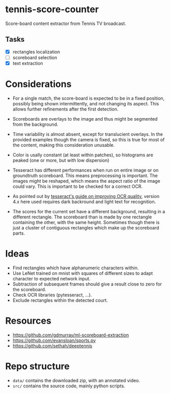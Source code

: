 # tennis-score-counter
Score-board content extractor from Tennis TV broadcast.

## Tasks
- [x] rectangles localization
- [ ] scoreboard selection
- [x] text extraction

# Considerations
- For a single match, the score-board is expected to be in a fixed position, possibly being shown intermittently, and not changing its aspect. This allows further refinements after the first detection.
- Scoreboards are overlays to the image and thus might be segmented from the background.
- Time variability is almost absent, except for translucient overlays. In the provided examples though the camera is fixed, so this is true for most of the content, making this consideration unusable.
- Color is usally constant (at least within patches), so histograms are peaked (one or more, but with low dispersion)
- Tesseract has different performances when run on entire image or on groundtruth scoreboard. This means preprocessing is important. The images might be reshaped, which means the aspect
ratio of the image could vary. This is important to be checked for a correct OCR.
- As pointed out by [tesseract's guide on improving OCR quality](https://tesseract-ocr.github.io/tessdoc/ImproveQuality.html), version 4.x here used requires dark backround and light text for recognition.

- The scores for the current set have a different background, resulting in a different rectangle. The scoreboard than is made by one rectangle containing the other, with the same height. Sometimes though there is just a cluster of contiguous rectangles which make up the scoreboard parts.

# Ideas
- Find rectangles which have alphanumeric characters within.
- Use LeNet trained on mnist with squares of different sizes to adapt character to expected network input.
- Subtraction of subsequent frames should give a result close to zero for the scoreboard.
- Check OCR libraries (pytesseract, ...).
- Exclude rectangles within the detected court.

# Resources
- https://github.com/gdmurray/ml-scoreboard-extraction
- https://github.com/evansloan/sports.py
- https://github.com/sethah/deeptennis

# Repo structure
- `data/` contains the downloaded zip, with an annotated video.
- `src/` contains the source code, mainly python scripts.
